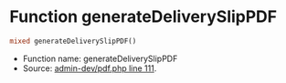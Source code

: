 Function generateDeliverySlipPDF
===========================





```php
mixed generateDeliverySlipPDF()
```

* Function name: generateDeliverySlipPDF
* Source: [admin-dev/pdf.php line 111](https://github.com/PrestaShop/PrestaShop/blob/1.5.0.5/admin-dev/pdf.php#L111).


